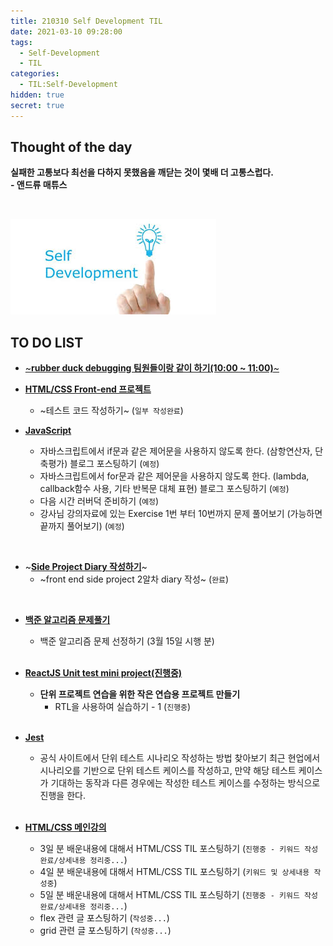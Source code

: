 ```yaml
---
title: 210310 Self Development TIL
date: 2021-03-10 09:28:00
tags:
  - Self-Development
  - TIL
categories:
  - TIL:Self-Development
hidden: true
secret: true
---
```


## **Thought of the day**

**실패한 고통보다 최선을 다하지 못했음을 깨닫는 것이 몇배 더 고통스럽다.**<br/> **- 앤드류 매튜스**

<br/>

![](/images/post_images/self_development_logo.jpg)

## **TO DO LIST**

- <ins>~**rubber duck debugging 팀원들이랑 같이 하기(10:00 ~ 11:00)**~</ins>

- <ins>**HTML/CSS Front-end 프로젝트**</ins>

  - ~테스트 코드 작성하기~ (`일부 작성완료`)

- <ins>**JavaScript**</ins>
  - 자바스크립트에서 if문과 같은 제어문을 사용하지 않도록 한다. (삼항연산자, 단축평가) 블로그 포스팅하기 (`예정`)
  - 자바스크립트에서 for문과 같은 제어문을 사용하지 않도록 한다. (lambda, callback함수 사용, 기타 반복문 대체 표현) 블로그 포스팅하기 (`예정`)
  - 다음 시간 러버덕 준비하기 (`예정`)
  - 강사님 강의자료에 있는 Exercise 1번 부터 10번까지 문제 풀어보기 (가능하면 끝까지 풀어보기) (`예정`)

<br/>

  <!-- more -->

- ~<ins>**Side Project Diary 작성하기**</ins>~
  - ~front end side project 2알차 diary 작성~ (`완료`)

<br/>

- <ins>**백준 알고리즘 문제풀기**</ins>

  - 백준 알고리즘 문제 선정하기 (3월 15일 시행 분)

  <br/>

- <ins>**ReactJS Unit test mini project(진행중)**</ins>

  - **단위 프로젝트 연습을 위한 작은 연습용 프로젝트 만들기**
    - RTL을 사용하여 실습하기 - 1 (`진행중`)

  <br/>

- <ins>**Jest**</ins>

  - 공식 사이트에서 단위 테스트 시나리오 작성하는 방법 찾아보기
    최근 현업에서 시나리오를 기반으로 단위 테스트 케이스를 작성하고, 만약 해당 테스트 케이스가 기대하는 동작과 다른 경우에는 작성한 테스트 케이스를 수정하는 방식으로 진행을 한다.

  <br/>

- <ins>**HTML/CSS 메인강의**</ins>

  - 3일 분 배운내용에 대해서 HTML/CSS TIL 포스팅하기 (`진행중 - 키워드 작성 완료/상세내용 정리중...`)
  - 4일 분 배운내용에 대해서 HTML/CSS TIL 포스팅하기 (`키워드 및 상세내용 작성중`)
  - 5일 분 배운내용에 대해서 HTML/CSS TIL 포스팅하기 (`진행중 - 키워드 작성 완료/상세내용 정리중...`)
  - flex 관련 글 포스팅하기 (`작성중...`)
  - grid 관련 글 포스팅하기 (`작성중...`)

  <br/>
